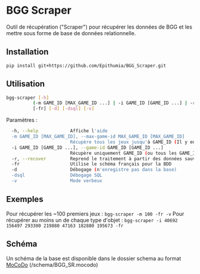 BGG Scraper
===========

Outil de récupération ("Scraper") pour récupérer les données de BGG et les mettre sous forme de base de données
relationnelle.

Installation
------------

```pip install git+https://github.com/Epithumia/BGG_Scraper.git```

Utilisation
-----------

```sh
bgg-scraper [-h]
          (-m GAME_ID [MAX_GAME_ID ...] | -i GAME_ID [GAME_ID ...] | -r)
          [-fr] [-d] [-dsql] [-v]
```

Paramètres :
```sh
  -h, --help            Affiche l'aide
  -m GAME_ID [MAX_GAME_ID], --max-game-id MAX_GAME_ID [MAX_GAME_ID]
                        Récupère tous les jeux jusqu'à GAME_ID (Il y en a environ 350000) ou entre GAME_ID et MAX_GAME_ID
  -i GAME_ID [GAME_ID ...], --game-id GAME_ID [GAME_ID ...]
                        Récupère uniquement GAME_ID (ou tous les GAME_ID indiqués)
  -r, --recover         Reprend le traitement à partir des données sauvegardées (utile en cas de déconnexion)
  -fr                   Utilise le schéma français pour la BDD
  -d                    Débogage (n'enregistre pas dans la base)
  -dsql                 Débogage SQL
  -v                    Mode verbeux
```

Exemples
--------

Pour récupérer les ~100 premiers jeux : ```bgg-scraper -m 100 -fr -v```
Pour récupérer au moins un de chaque type d'objet : ```bgg-scraper -i 40692 156497 293300 219880 47163 182880 195673 -fr```

Schéma
------

Un schéma de la base est disponible dans le dossier schema au format [MoCoDo](https://www.mocodo.net/) (/schema/BGG_SR.mocodo)
